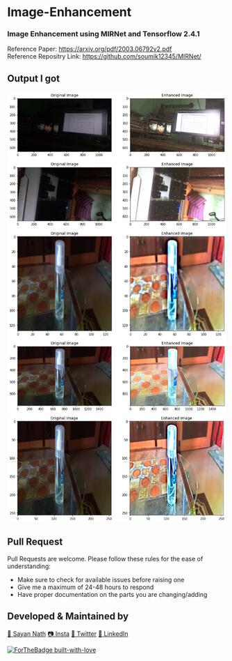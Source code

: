 # Image-Enhancement

### Image Enhancement using MIRNet and Tensorflow 2.4.1

Reference Paper: https://arxiv.org/pdf/2003.06792v2.pdf <br>
Reference Repositry Link: https://github.com/soumik12345/MIRNet/

## Output I got

<img src = "assets/converted_images/converted_4.png">
<img src = "assets/converted_images/converted_5.png">
<img src = "assets/converted_images/converted_3.png">
<img src = "assets/converted_images/converted_1.png">
<img src = "assets/converted_images/converted_2.png">

## Pull Request

Pull Requests are welcome. Please follow these rules for the ease of understanding:
* Make sure to check for available issues before raising one
* Give me a maximum of 24-48 hours to respond
* Have proper documentation on the parts you are changing/adding

## Developed & Maintained by

[👨 Sayan Nath](https://sayan-nath.web.app/)
[📷 Insta](https://www.instagram.com/sayannath235/)
[🐤 Twitter](https://twitter.com/SayanNa20204009)
[🧳 LinkedIn](https://www.linkedin.com/in/sayan-nath-15a989182/)

[![ForTheBadge built-with-love](http://ForTheBadge.com/images/badges/built-with-love.svg)](https://github.com/sayannath)
